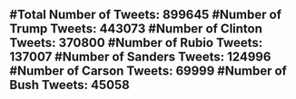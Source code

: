 #Total Number of Tweets: 899645 
#Number of Trump Tweets: 443073
#Number of Clinton Tweets: 370800
#Number of Rubio Tweets: 137007
#Number of Sanders Tweets: 124996
#Number of Carson Tweets: 69999
#Number of Bush Tweets: 45058
---
